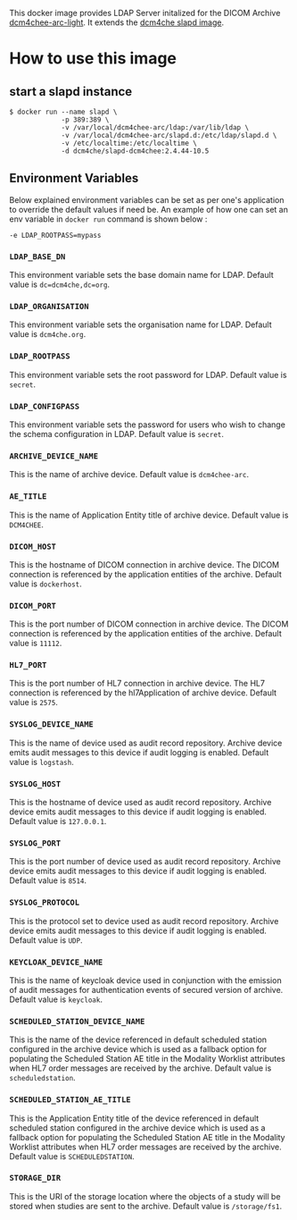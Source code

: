 This docker image provides LDAP Server initalized for the DICOM Archive
[dcm4chee-arc-light](https://github.com/dcm4che/dcm4chee-arc-light/wiki).
It extends the [dcm4che slapd image](https://hub.docker.com/r/dcm4che/slapd/).

# How to use this image

## start a slapd instance

```console
$ docker run --name slapd \
             -p 389:389 \
             -v /var/local/dcm4chee-arc/ldap:/var/lib/ldap \
             -v /var/local/dcm4chee-arc/slapd.d:/etc/ldap/slapd.d \
             -v /etc/localtime:/etc/localtime \
             -d dcm4che/slapd-dcm4chee:2.4.44-10.5
```

## Environment Variables

Below explained environment variables can be set as per one's application to override the default values if need be.
An example of how one can set an env variable in `docker run` command is shown below :

    -e LDAP_ROOTPASS=mypass

### `LDAP_BASE_DN`

This environment variable sets the base domain name for LDAP. Default value is `dc=dcm4che,dc=org`.

### `LDAP_ORGANISATION`

This environment variable sets the organisation name for LDAP. Default value is `dcm4che.org`.

### `LDAP_ROOTPASS`

This environment variable sets the root password for LDAP. Default value is `secret`.

### `LDAP_CONFIGPASS`

This environment variable sets the password for users who wish to change the schema configuration in LDAP. 
Default value is `secret`.

### `ARCHIVE_DEVICE_NAME`

This is the name of archive device. Default value is `dcm4chee-arc`.

### `AE_TITLE`

This is the name of Application Entity title of archive device. Default value is `DCM4CHEE`.

### `DICOM_HOST`

This is the hostname of DICOM connection in archive device. The DICOM connection is referenced by the application entities 
of the archive. Default value is `dockerhost`.

### `DICOM_PORT`

This is the port number of DICOM connection in archive device. The DICOM connection is referenced by the application entities 
of the archive. Default value is `11112`.

### `HL7_PORT`

This is the port number of HL7 connection in archive device. The HL7 connection is referenced by the hl7Application of 
archive device. Default value is `2575`.

### `SYSLOG_DEVICE_NAME`

This is the name of device used as audit record repository. Archive device emits audit messages to this device if 
audit logging is enabled. Default value is `logstash`. 

### `SYSLOG_HOST`

This is the hostname of device used as audit record repository. Archive device emits audit messages to this device if 
audit logging is enabled. Default value is `127.0.0.1`. 

### `SYSLOG_PORT`

This is the port number of device used as audit record repository. Archive device emits audit messages to this device if 
audit logging is enabled. Default value is `8514`. 

### `SYSLOG_PROTOCOL`

This is the protocol set to device used as audit record repository. Archive device emits audit messages to this device if 
audit logging is enabled. Default value is `UDP`. 

### `KEYCLOAK_DEVICE_NAME`

This is the name of keycloak device used in conjunction with the emission of audit messages for authentication events of 
secured version of archive. Default value is `keycloak`. 

### `SCHEDULED_STATION_DEVICE_NAME`

This is the name of the device referenced in default scheduled station configured in the archive device which is used  as 
a fallback option for populating the Scheduled Station AE title in the Modality Worklist attributes when HL7 order messages 
are received by the archive. Default value is `scheduledstation`. 

### `SCHEDULED_STATION_AE_TITLE`

This is the Application Entity title of the device referenced in default scheduled station configured in the archive device which is used  as 
a fallback option for populating the Scheduled Station AE title in the Modality Worklist attributes when HL7 order messages 
are received by the archive. Default value is `SCHEDULEDSTATION`. 

### `STORAGE_DIR`

This is the URI of the storage location where the objects of a study will be stored when studies are sent to the archive.
Default value is `/storage/fs1`. 


